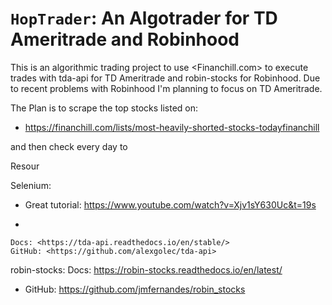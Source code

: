 ``HopTrader``: An Algotrader for TD Ameritrade and Robinhood
========================================
This is an algorithmic trading project to use <Financhill.com> to execute trades with tda-api for TD   Ameritrade and robin-stocks for Robinhood. Due to recent problems with Robinhood I'm planning to focus on TD Ameritrade.

The Plan is to scrape the top stocks listed on:
* https://financhill.com/lists/most-heavily-shorted-stocks-todayfinanchill

and then check every day to



Resour


Selenium:
* Great tutorial: <https://www.youtube.com/watch?v=Xjv1sY630Uc&t=19s>

* 
    
    Docs: <https://tda-api.readthedocs.io/en/stable/>
    GitHub: <https://github.com/alexgolec/tda-api>

robin-stocks:
    Docs: <https://robin-stocks.readthedocs.io/en/latest/>
* GitHub: <https://github.com/jmfernandes/robin_stocks>
